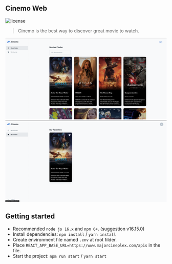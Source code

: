 ## Cinemo Web

![license](https://img.shields.io/badge/license-MIT-blue.svg)

> Cinemo is the best way to discover great movie to watch.

![preview1](public/assets/preview1.png)
![preview2](public/assets/preview2.png)

## Getting started

- Recommended `node js 16.x` and `npm 6+`. (suggestion v16.15.0)
- Install dependencies: `npm install` / `yarn install`
- Create environment file named `.env` at root filder.
- Place `REACT_APP_BASE_URL=https://www.majorcineplex.com/apis` in the file.
- Start the project: `npm run start` / `yarn start`
